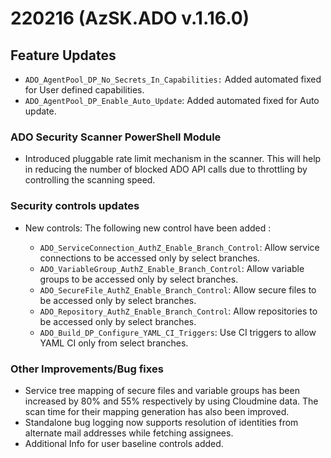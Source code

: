 # 220216 (AzSK.ADO v.1.16.0)

## Feature Updates

* ``ADO_AgentPool_DP_No_Secrets_In_Capabilities:`` Added automated fixed for User  defined capabilities.
* ``ADO_AgentPool_DP_Enable_Auto_Update``: Added automated fixed for Auto update.

### ADO Security Scanner PowerShell Module

* Introduced pluggable rate limit mechanism in the scanner. This will help in reducing the number of blocked ADO API calls due to throttling by controlling the scanning speed.

### Security controls updates

* New controls:
    The following new control have been added :

  * ``ADO_ServiceConnection_AuthZ_Enable_Branch_Control``: Allow service connections to be accessed only by select branches.
  * ``ADO_VariableGroup_AuthZ_Enable_Branch_Control``: Allow variable groups to be accessed only by select branches.
  * ``ADO_SecureFile_AuthZ_Enable_Branch_Control``: Allow secure files to be accessed only by select branches.
  * ``ADO_Repository_AuthZ_Enable_Branch_Control``: Allow repositories to be accessed only by select branches.
  * ``ADO_Build_DP_Configure_YAML_CI_Triggers``: Use CI triggers to allow YAML CI only from select branches.

### Other Improvements/Bug fixes

* Service tree mapping of secure files and variable groups has been increased by 80% and 55% respectively by using Cloudmine data. The scan time for their mapping generation has also been improved.
* Standalone bug logging now supports resolution of identities from alternate mail addresses while fetching assignees.
* Additional Info for user baseline controls added.
